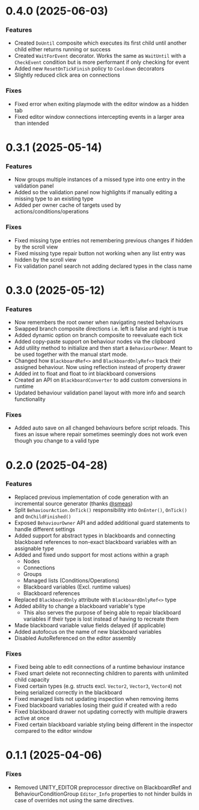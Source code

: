 # 0.4.0 (2025-06-03)

### Features
- Created `DoUntil` composite which executes its first child until another child either returns running or success
- Created `WaitForEvent` decorator. Works the same as `WaitUntil` with a `CheckEvent` condition but is more performant if only checking for event
- Added new `ResetOnTickFinish` policy to `Cooldown` decorators
- Slightly reduced click area on connections

### Fixes
- Fixed error when exiting playmode with the editor window as a hidden tab
- Fixed editor window connections intercepting events in a larger area than intended

# 0.3.1 (2025-05-14)

### Features
- Now groups multiple instances of a missed type into one entry in the validation panel
- Added so the validation panel now highlights if manually editing a missing type to an existing type
- Added per owner cache of targets used by actions/conditions/operations

### Fixes
- Fixed missing type entries not remembering previous changes if hidden by the scroll view
- Fixed missing type repair button not working when any list entry was hidden by the scroll view
- Fix validation panel search not adding declared types in the class name

# 0.3.0 (2025-05-12)

### Features
- Now remembers the root owner when navigating nested behaviours
- Swapped branch composite directions i.e. left is false and right is true
- Added dynamic option on branch composite to reevaluate each tick
- Added copy-paste support on behaviour nodes via the clipboard
- Add utility method to initialize and then start a `BehaviourOwner`. Meant to be used together with the manual start mode.
- Changed how `BlackboardRef<>` and `BlackboardOnlyRef<>` track their assigned behaviour. Now using reflection instead of property drawer
- Added int to float and float to int blackboard conversions
- Created an API on `BlackboardConverter` to add custom conversions in runtime
- Updated behaviour validation panel layout with more info and search functionality

### Fixes
- Added auto save on all changed behaviours before script reloads. This fixes an issue where repair sometimes seemingly does not work even though you change to a valid type

# 0.2.0 (2025-04-28)

### Features
- Replaced previous implementation of code generation with an incremental source generator (thanks [@smeas](https://github.com/smeas))
- Split `BehaviourAction.OnTick()` responsibility into `OnEnter()`, `OnTick()` and `OnChildFinished()`
- Exposed `BehaviourOwner` API and added additional guard statements to handle different settings
- Added support for abstract types in blackboards and connecting blackboard references to non-exact blackboard variables with an assignable type
- Added and fixed undo support for most actions within a graph
  - Nodes
  - Connections
  - Groups
  - Managed lists (Conditions/Operations)
  - Blackboard variables (Excl. runtime values)
  - Blackboard references
- Replaced `BlackboardOnly` attribute with `BlackboardOnlyRef<>` type
- Added ability to change a blackboard variable's type
  - This also serves the purpose of being able to repair blackboard variables if their type is lost instead of having to recreate them
- Made blackboard variable value fields delayed (if applicable)
- Added autofocus on the name of new blackboard variables
- Disabled AutoReferenced on the editor assembly

### Fixes
- Fixed being able to edit connections of a runtime behaviour instance
- Fixed smart delete not reconnecting children to parents with unlimited child capacity
- Fixed certain types (e.g. structs excl. `Vector2`, `Vector3`, `Vector4`) not being serialized correctly in the blackboard
- Fixed managed lists not updating inspection when removing items
- Fixed blackboard variables losing their guid if created with a redo
- Fixed blackboard drawer not updating correctly with multiple drawers active at once
- Fixed certain blackboard variable styling being different in the inspector compared to the editor window 

# 0.1.1 (2025-04-06)

### Fixes
- Removed UNITY_EDITOR preprocessor directive on BlackboardRef and BehaviourConditionGroup `Editor_Info` properties to not hinder builds in case of overrides not using the same directives.
